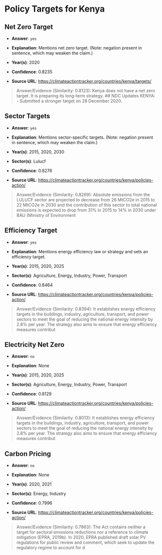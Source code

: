 # Policy Targets for Kenya


## Net Zero Target

- **Answer**: `yes`

- **Explanation**: Mentions net zero target. (Note: negation present in sentence, which may weaken the claim.)

- **Year(s)**: 2020

- **Confidence**: 0.8235

- **Source URL**: https://climateactiontracker.org/countries/kenya/targets/

> Answer/Evidence (Similarity: 0.8123): Kenya does not have a net zero target. It is preparing its long-term strategy. ## NDC Updates   KENYA:   - Submitted a stronger target on 28 December 2020.


## Sector Targets

- **Answer**: `yes`

- **Explanation**: Mentions sector-specific targets. (Note: negation present in sentence, which may weaken the claim.)

- **Year(s)**: 2015, 2020, 2030

- **Sector(s)**: Lulucf

- **Confidence**: 0.8276

- **Source URL**: https://climateactiontracker.org/countries/kenya/policies-action/

> Answer/Evidence (Similarity: 0.8269): Absolute emissions from the LULUCF sector are projected to decrease from 26 MtCO2e in 2015 to 22 MtCO2e in 2030 and the contribution of this sector to total national emissions is expected to drop from 31% in 2015 to 14% in 2030 under BAU (Ministry of Environment


## Efficiency Target

- **Answer**: `yes`

- **Explanation**: Mentions energy efficiency law or strategy and sets an efficiency target.

- **Year(s)**: 2015, 2020, 2025

- **Sector(s)**: Agriculture, Energy, Industry, Power, Transport

- **Confidence**: 0.8464

- **Source URL**: https://climateactiontracker.org/countries/kenya/policies-action/

> Answer/Evidence (Similarity: 0.8394): It establishes energy efficiency targets in the buildings, industry, agriculture, transport, and power sectors to meet the goal of reducing the national energy intensity by 2.8% per year. The strategy also aims to ensure that energy efficiency measures contribut


## Electricity Net Zero

- **Answer**: `no`

- **Explanation**: None

- **Year(s)**: 2015, 2020, 2025

- **Sector(s)**: Agriculture, Energy, Industry, Power, Transport

- **Confidence**: 0.8129

- **Source URL**: https://climateactiontracker.org/countries/kenya/policies-action/

> Answer/Evidence (Similarity: 0.8013): It establishes energy efficiency targets in the buildings, industry, agriculture, transport, and power sectors to meet the goal of reducing the national energy intensity by 2.8% per year. The strategy also aims to ensure that energy efficiency measures contribut


## Carbon Pricing

- **Answer**: `no`

- **Explanation**: None

- **Year(s)**: 2020, 2021

- **Sector(s)**: Energy, Industry

- **Confidence**: 0.7996

- **Source URL**: https://climateactiontracker.org/countries/kenya/policies-action/

> Answer/Evidence (Similarity: 0.7863): The Act contains neither a target for sectoral emissions reductions nor a reference to climate mitigation (EPRA, 2019b). In 2020, EPRA published draft solar PV regulations for public review and comment, which seek to update the regulatory regime to account for d
